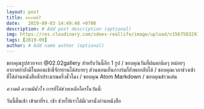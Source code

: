 ```yaml
---
layout: post
title: อากาศดี?
date:   2019-09-03 14:49:48 +0700
description: # Add post description (optional)
img: https://res.cloudinary.com/sdees-reallife/image/upload/v1567583293/line_25142840493671.jpg # Add image post (optional)
tags: [2019-09]
author: # Add name author (optional)
---
```

ขอบคุณรูปสวยจาก @02.02gallery สำหรับวันนี้อีก 1 รูป / ขอบคุณวันที่ฝนตกนิดๆ หน่อยๆ อากาศกำลังดีในตอนเช้าขี่จักรยานได้สบายๆ ส่วนตอนเย็นกางร่มก็ยังพอกลับได้ / ขอบคุณเวลาช่วงเช้าที่ได้อ่านหนังสือสักประมาณครึ่งชั่วโมง / ขอบคุณ Atom Markdown / ขอบคุณข้าวแต๋น

<i class="fa fa-child" style="color:plum"></i>

*ความดี ความมีน้ำใจ การที่ได้ช่วยเหลือใครในวันนี้*:

วันนี้ตื่นเช้า เข้ามาที่รง. เช้า ช่วยให้เราได้มีเวลานั่งอ่านหนังสือ
